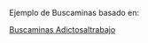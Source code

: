 Ejemplo de Buscaminas basado en:

[Buscaminas Adictosaltrabajo](https://www.adictosaltrabajo.com/2020/06/03/programar-un-buscaminas-en-javascript-con-tu-hijo/)
